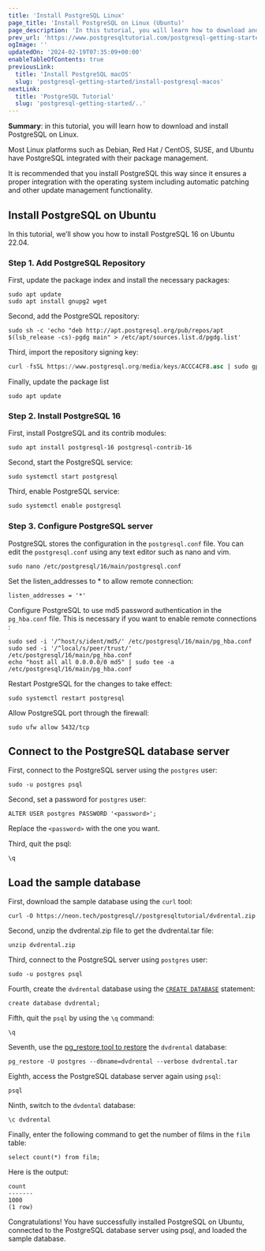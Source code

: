```yaml
---
title: 'Install PostgreSQL Linux'
page_title: 'Install PostgreSQL on Linux (Ubuntu)'
page_description: 'In this tutorial, you will learn how to download and install PostgreSQL on Linux. You also learn how to load the sample database to the PostgreSQL Database Server.'
prev_url: 'https://www.postgresqltutorial.com/postgresql-getting-started/install-postgresql-linux/'
ogImage: ''
updatedOn: '2024-02-19T07:35:09+00:00'
enableTableOfContents: true
previousLink:
  title: 'Install PostgreSQL macOS'
  slug: 'postgresql-getting-started/install-postgresql-macos'
nextLink:
  title: 'PostgreSQL Tutorial'
  slug: 'postgresql-getting-started/..'
---
```


**Summary**: in this tutorial, you will learn how to download and install PostgreSQL on Linux.

Most Linux platforms such as Debian, Red Hat / CentOS, SUSE, and Ubuntu have PostgreSQL integrated with their package management.

It is recommended that you install PostgreSQL this way since it ensures a proper integration with the operating system including automatic patching and other update management functionality.

## Install PostgreSQL on Ubuntu

In this tutorial, we’ll show you how to install PostgreSQL 16 on Ubuntu 22\.04\.

### Step 1\. Add PostgreSQL Repository

First, update the package index and install the necessary packages:

```shellsql
sudo apt update
sudo apt install gnupg2 wget
```

Second, add the PostgreSQL repository:

```
sudo sh -c 'echo "deb http://apt.postgresql.org/pub/repos/apt $(lsb_release -cs)-pgdg main" > /etc/apt/sources.list.d/pgdg.list'
```

Third, import the repository signing key:

```sql
curl -fsSL https://www.postgresql.org/media/keys/ACCC4CF8.asc | sudo gpg --dearmor -o /etc/apt/trusted.gpg.d/postgresql.gpg
```

Finally, update the package list

```shell
sudo apt update
```

### Step 2\. Install PostgreSQL 16

First, install PostgreSQL and its contrib modules:

```shell
sudo apt install postgresql-16 postgresql-contrib-16
```

Second, start the PostgreSQL service:

```shell
sudo systemctl start postgresql
```

Third, enable PostgreSQL service:

```php
sudo systemctl enable postgresql
```

### Step 3\. Configure PostgreSQL server

PostgreSQL stores the configuration in the `postgresql.conf` file. You can edit the `postgresql.conf` using any text editor such as nano and vim.

```
sudo nano /etc/postgresql/16/main/postgresql.conf
```

Set the listen_addresses to \* to allow remote connection:

```
listen_addresses = '*'
```

Configure PostgreSQL to use md5 password authentication in the `pg_hba.conf` file. This is necessary if you want to enable remote connections :

```
sudo sed -i '/^host/s/ident/md5/' /etc/postgresql/16/main/pg_hba.conf
sudo sed -i '/^local/s/peer/trust/' /etc/postgresql/16/main/pg_hba.conf
echo "host all all 0.0.0.0/0 md5" | sudo tee -a /etc/postgresql/16/main/pg_hba.conf
```

Restart PostgreSQL for the changes to take effect:

```shell
sudo systemctl restart postgresql
```

Allow PostgreSQL port through the firewall:

```
sudo ufw allow 5432/tcp
```

## Connect to the PostgreSQL database server

First, connect to the PostgreSQL server using the `postgres` user:

```
sudo -u postgres psql
```

Second, set a password for `postgres` user:

```shell
ALTER USER postgres PASSWORD '<password>';
```

Replace the `<password>` with the one you want.

Third, quit the psql:

```shell
\q
```

## Load the sample database

First, download the sample database using the `curl` tool:

```shell
curl -O https://neon.tech/postgresql//postgresqltutorial/dvdrental.zip
```

Second, unzip the dvdrental.zip file to get the dvdrental.tar file:

```shell
unzip dvdrental.zip
```

Third, connect to the PostgreSQL server using `postgres` user:

```shell
sudo -u postgres psql
```

Fourth, create the `dvdrental` database using the [`CREATE DATABASE`](../postgresql-administration/postgresql-create-database) statement:

```shell
create database dvdrental;
```

Fifth, quit the `psql` by using the `\q` command:

```shell
\q
```

Seventh, use the [pg_restore tool to restore](../postgresql-administration/postgresql-restore-database) the `dvdrental` database:

```shell
pg_restore -U postgres --dbname=dvdrental --verbose dvdrental.tar
```

Eighth, access the PostgreSQL database server again using `psql`:

```shell
psql
```

Ninth, switch to the `dvdental` database:

```shell
\c dvdrental
```

Finally, enter the following command to get the number of films in the `film` table:

```shell
select count(*) from film;
```

Here is the output:

```shell
count
-------
1000
(1 row)
```

Congratulations! You have successfully installed PostgreSQL on Ubuntu, connected to the PostgreSQL database server using psql, and loaded the sample database.
